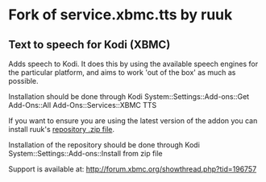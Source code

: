 Fork of service.xbmc.tts by ruuk
================================

Text to speech for Kodi (XBMC)
------------------------------
Adds speech to Kodi. It does this by using the available speech engines for the particular platform, and aims to
work 'out of the box' as much as possible.

Installation should be done through Kodi System::Settings::Add-ons::Get Add-Ons::All Add-Ons::Services::XBMC TTS

If you want to ensure you are using the latest version of the addon you can install ruuk's [repository .zip file](http://ruuks-repo.googlecode.com/files/ruuk.addon.repository-1.0.0.zip).

Installation of the repository should be done through Kodi System::Settings::Add-ons::Install from zip file

Support is available at: http://forum.xbmc.org/showthread.php?tid=196757
